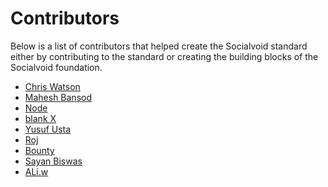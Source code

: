 # Contributors

Below is a list of contributors that helped create the
Socialvoid standard either by contributing to the standard
or creating the building blocks of the Socialvoid foundation.

 - [Chris Watson](https://github.com/watzon)
 - [Mahesh Bansod](https://github.com/maheshbansod)
 - [Node](https://github.com/QLG1)
 - [blank X](https://github.com/the-blank-x)
 - [Yusuf Usta](https://github.com/yusufusta)
 - [Roj](https://github.com/rojserbest)
 - [Bounty](https://github.com/Bounty780)
 - [Sayan Biswas](https://github.com/Dank-del)
 - [ALi.w](https://github.com/ALiwoto)